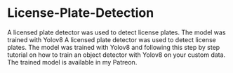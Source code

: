 # License-Plate-Detection
A licensed plate detector was used to detect license plates. The model was trained with Yolov8 
A licensed plate detector was used to detect license plates. The model was trained with Yolov8 and following this step by step tutorial on how to train an object detector with Yolov8 on your custom data.
The trained model is available in my Patreon.
